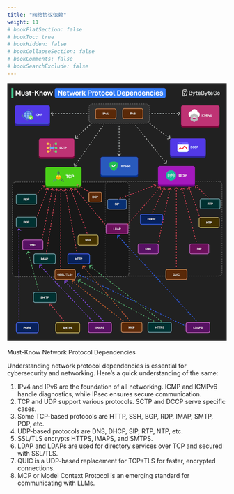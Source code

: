 ```yaml
---
title: "网络协议依赖"
weight: 11
# bookFlatSection: false
# bookToc: true
# bookHidden: false
# bookCollapseSection: false
# bookComments: false
# bookSearchExclude: false
---
```


![网络协议依赖](/img/network/network-protocol-dependencies.gif)

Must-Know Network Protocol Dependencies

Understanding network protocol dependencies is essential for cybersecurity and networking. Here’s a quick understanding of the same:

1. IPv4 and IPv6 are the foundation of all networking. ICMP and ICMPv6 handle diagnostics, while IPsec ensures secure communication.
2. TCP and UDP support various protocols. SCTP and DCCP serve specific cases.
3. Some TCP-based protocols are HTTP, SSH, BGP, RDP, IMAP, SMTP, POP, etc.
4. UDP-based protocols are DNS, DHCP, SIP, RTP, NTP, etc.
5. SSL/TLS encrypts HTTPS, IMAPS, and SMTPS.
6. LDAP and LDAPs are used for directory services over TCP and secured with SSL/TLS.
7. QUIC is a UDP-based replacement for TCP+TLS for faster, encrypted connections.
8. MCP or Model Context Protocol is an emerging standard for communicating with LLMs.